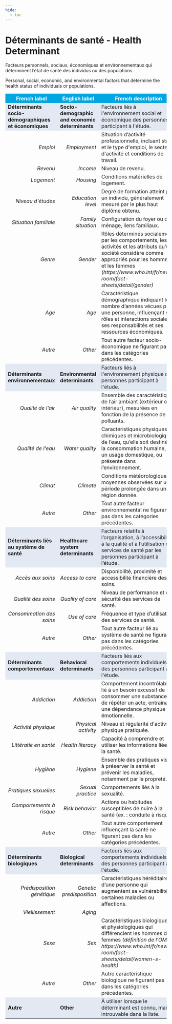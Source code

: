 ```yaml
---
hide:
  - toc
---
```


# Déterminants de santé - Health Determinant
Facteurs personnels, sociaux, économiques et environnementaux qui déterminent l’état de santé des individus ou des populations.

Personal, social, economic, and environmental factors that determine the health status of individuals or populations.
<table>
  <tr BGCOLOR="#00a6e2">
    <th style="color:#FFFFFF;">French label</th>
    <th style="color:#FFFFFF;">English label</th>
    <th style="color:#FFFFFF;">French description</th>
    <th style="color:#FFFFFF;">English description</th>
  </tr>
  <tr  BGCOLOR="#e2e9f2">
    <td><b>Déterminants socio-démographiques et économiques</td>
    <td><b>Socio-demographic and economic determinants</td>
    <td>Facteurs liés à l'environnement social et économique des personnes participant à l'étude.</td>
    <td>Factors related to the social and economic environment of the study participants.</td>
  </tr>
  <tr>
    <td align=right><i>Emploi</i></td>
    <td align=right><i>Employment</i></td>
    <td>Situation d’activité professionnelle, incluant statut et le type d'emploi, le secteur d'activité et conditions de travail.</td>
    <td>Professional activity situation, including employment status and type of job, sector of activity, and working conditions.</td>
  </tr>
  <tr>
    <td align=right><i>Revenu</i></td>
    <td align=right><i>Income</i></td>
    <td>Niveau de revenu.</td>
    <td>Income level.</td>
  </tr>
  <tr>
    <td align=right><i>Logement</i></td>
    <td align=right><i>Housing</i></td>
    <td>Conditions matérielles de logement.</td>
    <td>Material conditions of housing.</td>
  </tr>
  <tr>
    <td align=right><i>Niveau d'études</i></td>
    <td align=right><i>Education level</i></td>
    <td>Degré de formation atteint par un individu, généralement mesuré par le plus haut diplôme obtenu.</td>
    <td>Level of education attained by an individual, generally measured by the highest qualification obtained.</td>
  </tr>
    <tr>
    <td align=right><i>Situation familiale</i></td>
    <td align=right><i>Family situation</i></td>
    <td>Configuration du foyer ou du ménage, liens familiaux.</td>
    <td>Household or family configuration, family ties.</td>
  </tr>
    <tr>
    <td align=right><i>Genre</i></td>
    <td align=right><i>Gender</i></td>
    <td>Rôles déterminés socialement par les comportements, les activités et les attributs qu’une société considère comme appropriés pour les hommes et les femmes <i>(https://www.who.int/fr/news-room/fact-sheets/detail/gender)</i></td>
    <td>Roles determined socially by the behaviours, activities and attributes that a society considers appropriate for men and women <i>(https://www.who.int/fr/news-room/fact-sheets/detail/gender)</i></td>
  </tr>
    <tr>
    <td align=right><i>Age</i></td>
    <td align=right><i>Age</i></td>
    <td>Caractéristique démographique indiquant le nombre d’années vécues par une personne, influençant ses rôles et interactions sociales, ses responsabilités et ses ressources économiques.</td>
    <td>A demographic characteristic indicating the number of years a person has lived, influencing their social roles and interactions, responsibilities and economic resources.</td>
  </tr>
    <tr>
    <td align=right><i>Autre</i></td>
    <td align=right><i>Other</i></td>
    <td>Tout autre facteur socio-économique ne figurant pas dans les catégories précédentes.</td>
    <td>Other socioeconomic factors not included in the previous categories.</td>
  </tr>
    <tr BGCOLOR="#e2e9f2">
    <td><b>Déterminants environnementaux</b></td>
    <td><b>Environmental determinants</b></td>
    <td>Facteurs liés à l'environnement physique des personnes participant à l'étude.</td>
    <td>Factors related to the physical environment of the study participants.</td>
  </tr>
    <tr>
    <td align=right><i>Qualité de l'air</i></td>
    <td align=right><i>Air quality</i></td>
    <td>Ensemble des caractéristiques de l’air ambiant (extérieur ou intérieur), mesurées en fonction de la présence de polluants.</td>
    <td>All characteristics of ambient air (outdoor or indoor), measured in terms of the presence of pollutants.</td>
  </tr>
    <tr>
    <td align=right><i>Qualité de l'eau</i></td>
    <td align=right><i>Water quality</i></td>
    <td>Caractéristiques physiques, chimiques et microbiologiques de l’eau, qu’elle soit destinée à la consommation humaine, à un usage domestique, ou présente dans l’environnement.</td>
    <td>Physical, chemical and microbiological characteristics of water, whether intended for human consumption, domestic use, or present in the environment.</td>
  </tr>
    <tr>
    <td align=right><i>Climat</i></td>
    <td align=right><i>Climate</i></td>
    <td>Conditions météorologiques moyennes observées sur une période prolongée dans une région donnée. </td>
    <td>Average weather conditions observed over an extensiv period in a given region. </td>
  </tr>
    <tr>
    <td align=right><i>Autre</i></td>
    <td align=right><i>Other</i></td>
    <td>Tout autre facteur environnemental ne figurant pas dans les catégories précédentes.</td>
    <td>Any other environmental factor not included in the previous categories.</td>
  </tr>
    </tr>
    <tr BGCOLOR="#e2e9f2">
    <td><b>Déterminants liés au système de santé</b></td>
    <td><b>Healthcare system determinants</b></td>
    <td>Facteurs relatifs à l’organisation, à l’accessibilité, à la qualité et à l’utilisation des services de santé par les personnes participant à l’étude.</td>
    <td>Factors related to the organisation, accessibility, quality and use of health services by study participants.</td>
  </tr>
    <tr>
    <td align=right><i>Accès aux soins</i></td>
    <td align=right><i>Access to care</i></td>
    <td>Disponibilité, proximité et accessibilité financière des soins.</td>
    <td>Availability, proximity, and affordability of healthcare.</td>
  </tr>
    <tr>
    <td align=right><i>Qualité des soins</i></td>
    <td align=right><i>Quality of care</i></td>
    <td>Niveau de performance et de sécurité des services de santé.</td>
    <td>Performance and safety level of healthcare services.</td>
  </tr>
    <tr>
    <td align=right><i>Consommation des soins</i></td>
    <td align=right><i>Use of care</i></td>
    <td>Fréquence et type d’utilisation des services de santé.</td>
    <td>Frequency and type of healthcare service use.</td>
  </tr>
    <tr>
    <td align=right><i>Autre</i></td>
    <td align=right><i>Other</i></td>
    <td>Tout autre facteur lié au système de santé ne figurant pas dans les catégories précédentes.</td>
    <td>Any other factor related to the healthcare system not included in the previous categories.</td>
  </tr>
  </tr>
    <tr BGCOLOR="#e2e9f2">
    <td><b>Déterminants comportementaux</b></td>
    <td><b>Behavioral determinants</b></td>
    <td>Facteurs liés aux comportements individuels des personnes participant à l'étude.</td>
    <td>Factor related to individual behavior of the study participants.</td>
  </tr>
      <tr>
    <td align=right><i>Addiction</i></td>
    <td align=right><i>Addiction</i></td>
    <td>Comportement incontrôlable lié à un besoin excessif de consommer une substance ou de répéter un acte, entraînant une dépendance physique et émotionnelle.</td>
    <td>Uncontrollable behaviour linked to an excessive need to consume a substance or repeat an act, leading to physical and emotional dependence.</td>
  </tr>
      <tr>
    <td align=right><i>Activité physique</i></td>
    <td align=right><i>Physical activity</i></td>
    <td>Niveau et régularité d'activité physique pratiquée.</td>
    <td>Level and regularity of physical activity.</td>
  </tr>
      <tr>
    <td align=right><i>Littératie en santé</i></td>
    <td align=right><i>Health literacy</i></td>
    <td>Capacité à comprendre et utiliser les informations liées à la santé.</td>
    <td>Ability to understand and use health-related information.</td>
  </tr>
      <tr>
    <td align=right><i>Hygiène</i></td>
    <td align=right><i>Hygiene</i></td>
    <td>Ensemble des pratiques visant à préserver la santé et prévenir les maladies, notamment par la propreté.</td>
    <td>Practices that maintain health and prevent disease, especially through cleanliness.</td>
  </tr>
      <tr>
    <td align=right><i>Pratiques sexuelles</i></td>
    <td align=right><i>Sexual practice</i></td>
    <td>Comportements liés à la sexualité.</td>
    <td>Behaviours related to sexuality.</td>
  </tr>
      <tr>
    <td align=right><i>Comportements à risque</i></td>
    <td align=right><i>Risk behavior</i></td>
    <td>Actions ou habitudes susceptibles de nuire à la santé (ex. : conduite à risque).</td>
    <td>Actions or habits that may be harmful to health (e.g., risky driving).</td>
  </tr>
    <tr>
    <td align=right><i>Autre</i></td>
    <td align=right><i>Other</i></td>
    <td>Tout autre comportement influençant la santé ne figurant pas dans les catégories précédentes.</td>
    <td>Any other health-related behavior not included in the previous categories.</td>
  </tr>
    <tr BGCOLOR="#e2e9f2">
    <td><b>Déterminants biologiques</b></td>
    <td><b>Biological determinants</b></td>
    <td>Facteurs liés aux comportements individuels des personnes participant à l'étude.</td>
    <td>Factor related to individual behavior of the study participants.</td>
  </tr>
      <tr>
    <td align=right><i>Prédisposition génétique</i></td>
    <td align=right><i>Genetic predisposition</i></td>
    <td>Caractéristiques héréditaires d’une personne qui augmentent sa vulnérabilité à certaines maladies ou affections.</td>
    <td>Hereditary characteristics of a person that increase their vulnerability to certain diseases or conditions.</td>
  </tr>
      <tr>
    <td align=right><i>Viellissement</i></td>
    <td align=right><i>Aging</i></td>
    <td></td>
    <td></td>
  </tr>
      <tr>
    <td align=right><i>Sexe</i></td>
    <td align=right><i>Sex</i></td>
    <td>Caractéristiques biologiques et physiologiques qui différencient les hommes des femmes <i>(définition de l'OMS - https://www.who.int/fr/news-room/fact-sheets/detail/women-s-health)</i></td>
    <td>Biological and physiological characteristics that differentiate men from women <i>(WHO definition - https://www.who.int/fr/news-room/fact-sheets/detail/women-s-health)</i></td>
  </tr>
      <tr>
    <td align=right><i>Autre</i></td>
    <td align=right><i>Other</i></td>
    <td>Autre caractéristique biologique ne figurant pas dans les catégories précédentes.</td>
    <td>Any other biological characteristic not included in the previous categories.</td>
  </tr>
    <tr BGCOLOR="#e2e9f2">
    <td><b>Autre</b></td>
    <td><b>Other</b></td>
    <td>À utiliser lorsque le déterminant est connu, mais introuvable dans la liste.</td>
    <td>Use when the determinant is known but cannot be found in the list.</td>
  </tr>
</table>
